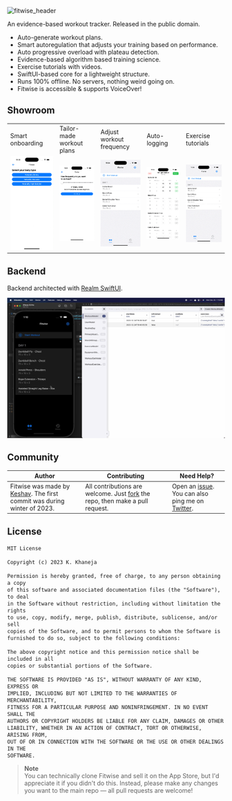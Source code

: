 ![fitwise_header](https://github.com/user-attachments/assets/dc7d343b-0852-46d2-8503-1768e70644d5)

An evidence-based workout tracker. Released in the public domain.

- Auto-generate workout plans.
- Smart autoregulation that adjusts your training based on performance.
- Auto progressive overload with plateau detection.
- Evidence-based algorithm based training science.
- Exercise tutorials with videos.
- SwiftUI-based core for a lightweight structure.
- Runs 100% offline. No servers, nothing weird going on.
- Fitwise is accessible & supports VoiceOver!

## Showroom
<table>
<tr>
<td>
Smart onboarding
</td>
<td>
Tailor-made workout plans
</td>
<td>
Adjust workout frequency
</td>
<td>
Auto-logging
</td>
<td>
Exercise tutorials
</td>
</tr>

<tr>
<td>
<img src="Features/Onboarding.gif" alt="Onboarding.gif">
</td>
<td>
<img src="Features/Frequency.gif" alt="Frequency">
</td>
<td>
<img src="Features/Planning.gif" alt="Menu">
</td>
<td>
<img src="Features/Logging.gif" alt="Logging">
</td>
<td>
<img src="Features/Steps.gif" alt="Steps">
</td>
</tr>

</table>

## Backend
Backend architected with [Realm SwiftUI](https://github.com/realm/realm-swift). 

![Showcase](Features/Backend.png)

## Community

Author | Contributing | Need Help?
--- | --- | ---
Fitwise was made by [Keshav](https://keshav.me). The first commit was during winter of 2023. | All contributions are welcome. Just [fork](https://github.com/khaneja/fitwise/fork) the repo, then make a pull request. | Open an [issue](https://github.com/khaneja/fitwise/issues). You can also ping me on [Twitter]([https://twitter.com/aheze0](https://twitter.com/khaneja52)).


## License

```
MIT License

Copyright (c) 2023 K. Khaneja

Permission is hereby granted, free of charge, to any person obtaining a copy
of this software and associated documentation files (the "Software"), to deal
in the Software without restriction, including without limitation the rights
to use, copy, modify, merge, publish, distribute, sublicense, and/or sell
copies of the Software, and to permit persons to whom the Software is
furnished to do so, subject to the following conditions:

The above copyright notice and this permission notice shall be included in all
copies or substantial portions of the Software.

THE SOFTWARE IS PROVIDED "AS IS", WITHOUT WARRANTY OF ANY KIND, EXPRESS OR
IMPLIED, INCLUDING BUT NOT LIMITED TO THE WARRANTIES OF MERCHANTABILITY,
FITNESS FOR A PARTICULAR PURPOSE AND NONINFRINGEMENT. IN NO EVENT SHALL THE
AUTHORS OR COPYRIGHT HOLDERS BE LIABLE FOR ANY CLAIM, DAMAGES OR OTHER
LIABILITY, WHETHER IN AN ACTION OF CONTRACT, TORT OR OTHERWISE, ARISING FROM,
OUT OF OR IN CONNECTION WITH THE SOFTWARE OR THE USE OR OTHER DEALINGS IN THE
SOFTWARE.
```
> **Note**  
> You can technically clone Fitwise and sell it on the App Store, but I'd appreciate it if you didn't do this. Instead, please make any changes you want to the main repo — all pull requests are welcome!
